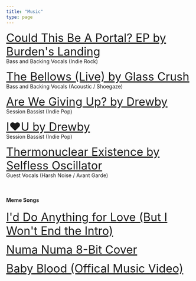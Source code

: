 ```yaml
---
title: "Music"
type: page
---
```


<a href="https://burdenslanding.bandcamp.com/album/could-this-be-a-portal" target="_blank" style="font-size:2.2em;">  Could This Be A Portal? EP by Burden's Landing </a><br>
Bass and Backing Vocals (Indie Rock)

<a href="https://youtu.be/4543FdXuKY4?si=-APB_CRNNtQnGxqI" target="_blank" style="font-size:2.2em;">  The Bellows (Live) by Glass Crush </a><br>
Bass and Backing Vocals (Acoustic / Shoegaze)

<a href="https://open.spotify.com/track/7cmcDknU78bWUL6kg78zk7?si=c595a7b3d98c479a" target="_blank" style="font-size:2.2em;">  Are We Giving Up? by Drewby </a><br>
Session Bassist (Indie Pop)

<a href="https://open.spotify.com/track/5SskuqQyKY1TDoeAbXC0tL?si=c1dfaba2bcfb4768" target="_blank" style="font-size:2.2em;">  I❤︎U by Drewby </a><br>
Session Bassist (Indie Pop)

<a href="https://youtu.be/HEnWplVwUsk?si=H0w-TB9uWsI1IKdt" target="_blank" style="font-size:2.2em;">  Thermonuclear Existence by Selfless Oscillator </a><br>
Guest Vocals (Harsh Noise / Avant Garde)

&nbsp;

#### Meme Songs

<a href="https://youtu.be/S-4foxxTUzs?si=XaagMx7PNopgErNZ" target="_blank" style="font-size:2.2em;">  I'd Do Anything for Love (But I Won't End the Intro) </a>

<a href="https://youtu.be/UFbfZ65Kf1s?si=VLe8SYEZ3PQWB4rb" target="_blank" style="font-size:2.2em;">  Numa Numa 8-Bit Cover </a>

<a href="https://www.tiktok.com/@jeezluisjorge/video/7160854250266823979?is_from_webapp=1&sender_device=pc&web_id=7258099459174762027" target="_blank" style="font-size:2.2em;">  Baby Blood (Offical Music Video) </a>
